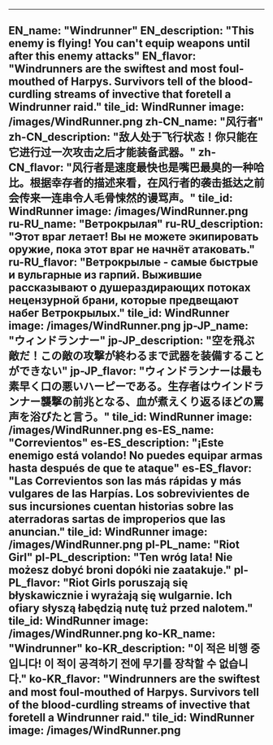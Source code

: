 ---

EN_name: "Windrunner"
EN_description: "This enemy is flying!  You can't equip weapons until after this enemy attacks"
EN_flavor: "Windrunners are the swiftest and most foul-mouthed of Harpys. Survivors tell of the blood-curdling streams of invective that foretell a Windrunner raid."
tile_id: WindRunner
image: /images/WindRunner.png
zh-CN_name: "风行者"
zh-CN_description: "敌人处于飞行状态！你只能在它进行过一次攻击之后才能装备武器。"
zh-CN_flavor: "风行者是速度最快也是嘴巴最臭的一种哈比。根据幸存者的描述来看，在风行者的袭击抵达之前会传来一连串令人毛骨悚然的谩骂声。"
tile_id: WindRunner
image: /images/WindRunner.png
ru-RU_name: "Ветрокрылая"
ru-RU_description: "Этот враг летает! Вы не можете экипировать оружие, пока этот враг не начнёт атаковать."
ru-RU_flavor: "Ветрокрылые - самые быстрые и вульгарные из гарпий. Выжившие рассказывают о душераздирающих потоках нецензурной брани, которые предвещают набег Ветрокрылых."
tile_id: WindRunner
image: /images/WindRunner.png
jp-JP_name: "ウィンドランナー"
jp-JP_description: "空を飛ぶ敵だ！この敵の攻撃が終わるまで武器を装備することができない"
jp-JP_flavor: "ウィンドランナーは最も素早く口の悪いハーピーである。生存者はウインドランナー襲撃の前兆となる、血が煮えくり返るほどの罵声を浴びたと言う。"
tile_id: WindRunner
image: /images/WindRunner.png
es-ES_name: "Correvientos"
es-ES_description: "¡Este enemigo está volando! No puedes equipar armas hasta después de que te ataque"
es-ES_flavor: "Las Correvientos son las más rápidas y más vulgares de las Harpías. Los sobrevivientes de sus incursiones cuentan historias sobre las aterradoras sartas de improperios que las anuncian."
tile_id: WindRunner
image: /images/WindRunner.png
pl-PL_name: "Riot Girl"
pl-PL_description: "Ten wróg lata! Nie możesz dobyć broni dopóki nie zaatakuje."
pl-PL_flavor: "Riot Girls poruszają się błyskawicznie i wyrażają się wulgarnie. Ich ofiary słyszą łabędzią nutę tuż przed nalotem."
tile_id: WindRunner
image: /images/WindRunner.png
ko-KR_name: "Windrunner"
ko-KR_description: "이 적은 비행 중입니다! 이 적이 공격하기 전에 무기를 장착할 수 없습니다."
ko-KR_flavor: "Windrunners are the swiftest and most foul-mouthed of Harpys. Survivors tell of the blood-curdling streams of invective that foretell a Windrunner raid."
tile_id: WindRunner
image: /images/WindRunner.png
---